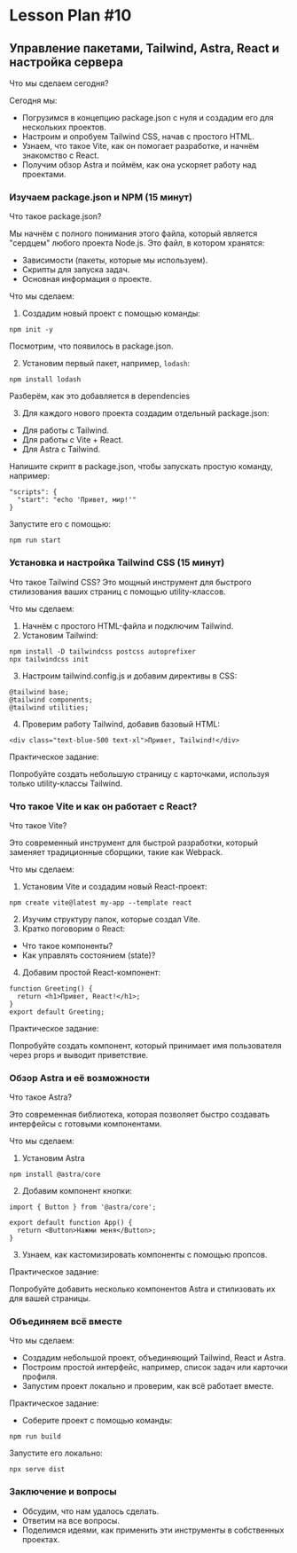 # Lesson Plan #10

## Управление пакетами, Tailwind, Astra, React и настройка сервера

Что мы сделаем сегодня?

Сегодня мы:

* Погрузимся в концепцию package.json с нуля и создадим его для нескольких проектов.
* Настроим и опробуем Tailwind CSS, начав с простого HTML.
* Узнаем, что такое Vite, как он помогает разработке, и начнём знакомство с React.
* Получим обзор Astra и поймём, как она ускоряет работу над проектами.


###  Изучаем package.json и NPM (15 минут)

Что такое package.json?

Мы начнём с полного понимания этого файла, который является "сердцем" любого проекта Node.js. Это файл, в котором хранятся:

* Зависимости (пакеты, которые мы используем).
* Скрипты для запуска задач.
* Основная информация о проекте.


Что мы сделаем:

1. Создадим новый проект с помощью команды:
```
npm init -y
```
Посмотрим, что появилось в package.json.

2. Установим первый пакет, например, `lodash`:
```
npm install lodash
```
Разберём, как это добавляется в dependencies


3. Для каждого нового проекта создадим отдельный package.json:

* Для работы с Tailwind.
* Для работы с Vite + React.
* Для Astra с Tailwind.

Напишите скрипт в package.json, чтобы запускать простую команду, например:
```
"scripts": {
  "start": "echo 'Привет, мир!'"
}
```

Запустите его с помощью:
```
npm run start
```

### Установка и настройка Tailwind CSS  (15 минут)


Что такое Tailwind CSS?
Это мощный инструмент для быстрого стилизования ваших страниц с помощью utility-классов.

Что мы сделаем:
1. Начнём с простого HTML-файла и подключим Tailwind.
2. Установим Tailwind:
```
npm install -D tailwindcss postcss autoprefixer
npx tailwindcss init
```
3. Настроим tailwind.config.js и добавим директивы в CSS:

```
@tailwind base;
@tailwind components;
@tailwind utilities;
```

4. Проверим работу Tailwind, добавив базовый HTML:
```
<div class="text-blue-500 text-xl">Привет, Tailwind!</div>
```

Практическое задание:

Попробуйте создать небольшую страницу с карточками, используя только utility-классы Tailwind.

### Что такое Vite и как он работает с React?
Что такое Vite?

Это современный инструмент для быстрой разработки, который заменяет традиционные сборщики, такие как Webpack.


Что мы сделаем:

1. Установим Vite и создадим новый React-проект:
```
npm create vite@latest my-app --template react
```
2. Изучим структуру папок, которые создал Vite.
3. Кратко поговорим о React:

* Что такое компоненты?
* Как управлять состоянием (state)?

4. Добавим простой React-компонент:
```
function Greeting() {
  return <h1>Привет, React!</h1>;
}
export default Greeting;
```

Практическое задание:

Попробуйте создать компонент, который принимает имя пользователя через props и выводит приветствие.


### Обзор Astra и её возможности

Что такое Astra?

Это современная библиотека, которая позволяет быстро создавать интерфейсы с готовыми компонентами.

Что мы сделаем:
1. Установим Astra
```
npm install @astra/core
```
2. Добавим компонент кнопки:
```
import { Button } from '@astra/core';

export default function App() {
  return <Button>Нажми меня</Button>;
}
```
3. Узнаем, как кастомизировать компоненты с помощью пропсов.

Практическое задание:

Попробуйте добавить несколько компонентов Astra и стилизовать их для вашей страницы.

### Объединяем всё вместе

Что мы сделаем:

* Создадим небольшой проект, объединяющий Tailwind, React и Astra.
* Построим простой интерфейс, например, список задач или карточки профиля.
* Запустим проект локально и проверим, как всё работает вместе.

Практическое задание:

* Соберите проект с помощью команды:
```
npm run build
```

Запустите его локально:
```
npx serve dist
```


### Заключение и вопросы

* Обсудим, что нам удалось сделать.
* Ответим на все вопросы.
* Поделимся идеями, как применить эти инструменты в собственных проектах.